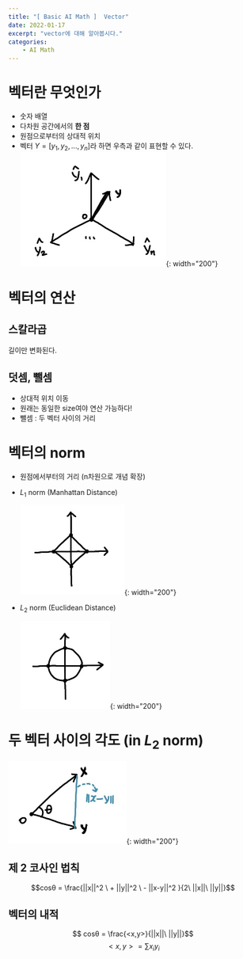 ```yaml
---
title: "[ Basic AI Math ]  Vector"
date: 2022-01-17
excerpt: "vector에 대해 알아봅시다."
categories: 
    - AI Math
---
```



# 벡터란 무엇인가

- 숫자 배열
- 다차원 공간에서의 **한 점**
- 원점으로부터의 상대적 위치
- 벡터 $Y = [y_1,y_2,...,y_n]$라 하면 우측과 같이 표현할 수 있다.
![1.jpg](/assets/images/posts/AI_Math/vector/1.jpg){: width="200"}


# 벡터의 연산

## 스칼라곱
길이만 변화된다.

## 덧셈, 뺄셈
- 상대적 위치 이동
- 원래는 동일한 size여야 연산 가능하다!
- 뺄셈 : 두 벡터 사이의 거리


# 벡터의 norm

- 원점에서부터의 거리 (n차원으로 개념 확장)
- $L_1$ norm (Manhattan Distance)  

    ![Manhattan.jpg](/assets/images/posts/AI_Math/vector/Manhattan.jpg){: width="200"}
    
- $L_2$ norm (Euclidean Distance)  

    ![Euclidean.jpg](/assets/images/posts/AI_Math/vector/Euclidean.jpg){: width="200"}
    

# 두 벡터 사이의 각도 (in $L_2$ norm)

![4.jpg](/assets/images/posts/AI_Math/vector/4.jpg){: width="200"}

## 제 2 코사인 법칙

$$cosθ = \frac{||x||^2 \ + ||y||^2 \ - ||x-y||^2 }{2\ ||x||\ ||y||}$$

## 벡터의 내적
$$ cosθ = \frac{<x,y>}{||x||\ ||y||}$$
$$<x,y>=\sum x_iy_i $$

